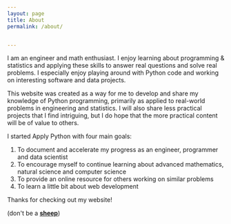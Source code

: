 ```yaml
---
layout: page
title: About
permalink: /about/


---
```


I am an engineer and math enthusiast. I enjoy learning about programming & statistics and applying
these skills to answer real questions and solve real problems. I especially enjoy playing around with Python 
code and working on interesting software and data projects.

This website was created as a way for me to develop and share my knowledge of Python programming, primarily 
as applied to real-world problems in engineering and statistics. I will also share less practical projects that 
I find intriguing, but I do hope that the more practical content will be of value to others.


I started Apply Python with four main goals:

1. To document and accelerate my progress as an engineer, programmer and data scientist
2. To encourage myself to continue learning about advanced mathematics, natural science and computer science
3. To provide an online resource for others working on similar problems
4. To learn a little bit about web development

Thanks for checking out my website!


(don't be a [**sheep**](https://en.wikipedia.org/wiki/Animal_Farm#Other_animals))
